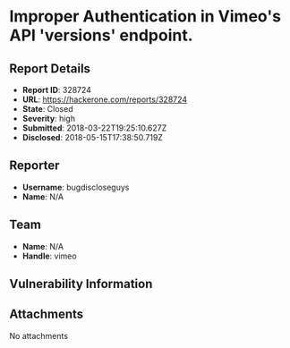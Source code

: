 # Improper Authentication in Vimeo's API 'versions' endpoint.

## Report Details
- **Report ID**: 328724
- **URL**: https://hackerone.com/reports/328724
- **State**: Closed
- **Severity**: high
- **Submitted**: 2018-03-22T19:25:10.627Z
- **Disclosed**: 2018-05-15T17:38:50.719Z

## Reporter
- **Username**: bugdiscloseguys
- **Name**: N/A

## Team
- **Name**: N/A
- **Handle**: vimeo

## Vulnerability Information


## Attachments
No attachments
